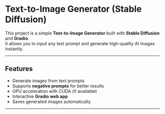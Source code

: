 #  Text-to-Image Generator (Stable Diffusion)

This project is a simple **Text-to-Image Generator** built with **Stable Diffusion** and **Gradio**.  
It allows you to input any text prompt and generate high-quality AI images instantly.

---

##  Features
- Generate images from text prompts  
- Supports **negative prompts** for better results  
- GPU acceleration with CUDA (if available)  
- Interactive **Gradio web app**  
- Saves generated images automatically  

---
